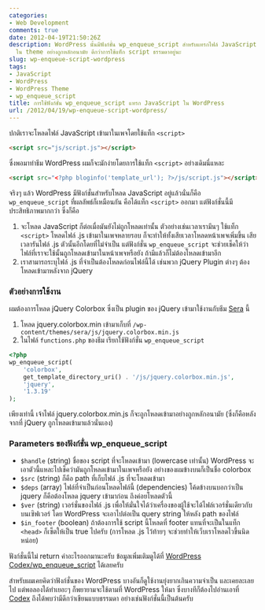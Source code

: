 ```yaml
---
categories:
- Web Development
comments: true
date: 2012-04-19T21:50:26Z
description: WordPress นั้นมีฟังก์ชั่น wp_enqueue_script สำหรับแทรกไฟล์ JavaScript
  ใน theme อย่างถูกหลักอนามัย ดีกว่าการใช้แท็ก script ธรรมดาอยู่นะ
slug: wp-enqueue-script-wordpress
tags:
- JavaScript
- WordPress
- WordPress Theme
- wp_enqueue_script
title: การใช้ฟังก์ชั่น wp_enqueue_script แทรก JavaScript ใน WordPress
url: /2012/04/19/wp-enqueue-script-wordpress/
---
```


ปกติเราจะโหลดไฟล์ JavaScript เข้ามาในเพจโดยใช้แท็ก `<script>`

```html
<script src="js/script.js"></script>
```

ซึ่งพอมาทำธีม WordPress ผมก็จะมักง่ายโดยการใช้แท็ก `<script>` อย่างเดิมนี่แหละ

```html
<script src="<?php bloginfo('template_url'); ?>/js/script.js"></script>
```

จริงๆ แล้ว WordPress มีฟังก์ชั่นสำหรับโหลด JavaScript อยู่แล้วนั่นก็คือ `wp_enqueue_script` ที่ผลลัพธ์ก็เหมือนกัน คือได้แท็ก `<script>` ออกมา แต่ฟังก์ชั่นนี้มีประสิทธิภาพมากกว่า ซึ่งก็คือ

1. จะโหลด JavaScript ก็ต่อเมื่อมันยังไม่ถูกโหลดเท่านั้น ตัวอย่างเช่นเวลาเรามึนๆ ใช้แท็ก `<script>` โหลดไฟล์ .js เข้ามาในเพจหลายรอบ ก็จะทำให้ทั้งเสียเวลาโหลดหน้าเพจเพิ่มขึ้น เสียเวลารันไฟล์ .js ตัวนั้นอีกโดยที่ไม่จำเป็น แต่ฟังก์ชั่น `wp_enqueue_script` จะช่วยเช็คให้ว่าไฟล์ที่เราจะใช้นั้นถูกโหลดเข้ามาในหน้าเพจหรือยัง ถ้ามีแล้วก็ไม่ต้องโหลดเข้ามาอีก
2. เราสามารถระบุไฟล์ .js ที่จำเป็นต้องโหลดก่อนไฟล์นี้ได้ เช่นพวก jQuery Plugin ต่างๆ ต้องโหลดเข้ามาหลังจาก jQuery

### ตัวอย่างการใช้งาน

ผมต้องการโหลด jQuery Colorbox ซึ่งเป็น plugin ของ jQuery เข้ามาใช้งานกับธีม [Sera](https://github.com/armno/Sera-WordPress-Theme) นี้

1. โหลด jquery.colorbox.min เข้ามาเก็บที่ `/wp-content/themes/sera/js/jquery.colorbox.min.js`
2. ในไฟล์ `functions.php` ของธีม เรียกใช้ฟังก์ชั่น `wp_enqueue_script`

```php
<?php
wp_enqueue_script(
    'colorbox',
    get_template_directory_uri() . '/js/jquery.colorbox.min.js',
    'jquery',
    '1.3.19'
);
```

เพียงเท่านี้ เจ้าไฟล์ jquery.colorbox.min.js ก็จะถูกโหลดเข้ามาอย่างถูกหลักอนามัย (ซึ่งก็คือหลังจากที่ jQuery ถูกโหลดเข้ามาแล้วนั่นเอง)

### Parameters ของฟังก์ชั่น wp_enqueue_script

* `$handle` (string) ชื่อของ script ที่จะโหลดเข้ามา (lowercase เท่านั้น) WordPress จะเอาตัวนี้แหละไปเช็คว่ามันถูกโหลดเข้ามาในเพจหรือยัง อย่างของผมข้างบนก็เป็นชื่อ colorbox
* `$src` (string) ก็คือ path ที่เก็บไฟล์ .js ที่จะโหลดเข้ามา
* `$deps` (array) ไฟล์ที่จำเป็นก่อนโหลดไฟล์นี้ (dependencies) โค้ดข้างบนบอกว่าเป็น jquery ก็คือต้องโหลด jquery เข้ามาก่อน ถึงค่อยโหลดตัวนี้
* `$ver` (string) เวอร์ชั่นของไฟล์ .js เพื่อให้มั่นใจได้ว่าเครื่องของผู้ใช้จะได้ไฟล์เวอร์ชั่นเดียวกับบนเซิฟเวอร์ โดย WordPress จะเอาไปต่อเป็น query string ให้หลัง path ของไฟล์
* `$in_footer` (boolean) ถ้าต้องการใช้ script นี้โหลดที่ footer แทนที่จะเป็นในแท็ก `<head>` ก็เซ็ตให้เป็น true ไปครับ (การโหลด .js ไว้ท้ายๆ จะช่วยทำให้เว็บเราโหลดไวขึ้นนิดหน่อย)

ฟังก์ชั่นนี้ไม่ return ค่าอะไรออกมานะครับ ข้อมูลเพิ่มเติมดูได้ที่ [WordPress Codex/wp_enqueue_script](http://codex.wordpress.org/Function_Reference/wp_enqueue_script) ได้เลยครับ

สำหรับผมเคยคิดว่าฟังก์ชั่นของ WordPress บางอันก็ดูใช้งานยุ่งยากเกินความจำเป็น และเคยละเลยไป แต่พอลองได้ทำเยอะๆ ก็พยายามจะใช้ตามที่ WordPress ให้มา ซึ่งบางทีก็ต้องไปอ่านเอาที่ [Codex](http://codex.wordpress.org/) ถึงได้พบว่ามีดีกว่าเขียนแบบธรรมดา อย่างเช่นฟังก์ชั่นนี้เป็นต้นครับ

